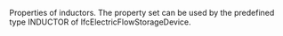 Properties of inductors. The property set can be used by the predefined type INDUCTOR of IfcElectricFlowStorageDevice.

<!-- end of short definition -->

